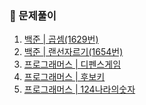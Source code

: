### 📌 문제풀이

1. [백준 | 곱셈(1629번)](https://velog.io/@049494/%EC%8B%A4%EB%B2%84-1-1629%EB%B2%88-%EA%B3%B1%EC%85%88)
2. [백준 | 랜선자르기(1654번)]()
3. [프로그래머스 | 디펜스게임]()
4. [프로그래머스 | 후보키]()
5. [프로그래머스 | 124나라의숫자]()
